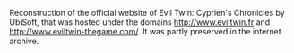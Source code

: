 Reconstruction of the official website of Evil Twin: Cyprien's Chronicles by UbiSoft, that was hosted under the domains http://www.eviltwin.fr and http://www.eviltwin-thegame.com/. It was partly preserved in the internet archive. 